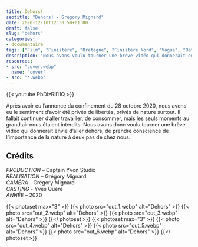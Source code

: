```yaml
---
title: Dehors!
seotitle: "Dehors! - Grégory Mignard"
date: 2020-12-10T12:30:50+01:00
draft: false
slug: "dehors"
categories:
- documentaire
tags: ["Film", "Finistère", "Bretagne", "Finistère Nord", "Vague", "Bateau", "Brest", "Documentaire"]
description: "Nous avons voulu tourner une brève vidéo qui donnerait envie d’aller dehors, de prendre conscience de l’importance de la nature à deux pas de chez nous."
resources:
- src: "cover.webp"
  name: "cover"
- src: "*.webp"
---
```


<div>{{< youtube PbDizRll11Q >}}</div>

Après avoir eu l’annonce du confinement du 28 octobre 2020, nous avons eu le sentiment d’avoir été privés de libertés, privés de nature surtout. Il fallait continuer d’aller travailler, de consommer, mais les seuls moments au grand air nous étaient interdits. Nous avons donc voulu tourner une brève vidéo qui donnerait envie d’aller dehors, de prendre conscience de l’importance de la nature à deux pas de chez nous.

## Crédits

*PRODUCTION* – Captain Yvon Studio  
*RÉALISATION* – Grégory Mignard  
*CAMÉRA* - Grégory Mignard  
*CASTING* - Yves Quéré    
*ANNÉE* – 2020

{{< photoset max="3" >}}
  {{< photo src="out_1.webp" alt="Dehors" >}}
  {{< photo src="out_2.webp" alt="Dehors" >}}
  {{< photo src="out_3.webp" alt="Dehors" >}}
{{</ photoset >}}
{{< photoset max="3" >}}
  {{< photo src="out_4.webp" alt="Dehors" >}}
  {{< photo src="out_5.webp" alt="Dehors" >}}
  {{< photo src="out_6.webp" alt="Dehors" >}}
{{</ photoset >}}
